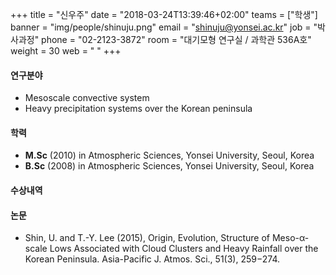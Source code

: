 +++
title = "신우주"
date = "2018-03-24T13:39:46+02:00"
teams = ["학생"]
banner = "img/people/shinuju.png"
email = "shinuju@yonsei.ac.kr"
job = "박사과정"
phone = "02-2123-3872"
room = "대기모형 연구실 / 과학관 536A호"
weight = 30
web = " "
+++

#### 연구분야
+ Mesoscale convective system
+ Heavy precipitation systems over the Korean peninsula

#### 학력
 + **M.Sc** (2010) in Atmospheric Sciences, Yonsei University, Seoul, Korea
 + **B.Sc** (2008) in Atmospheric Sciences, Yonsei University, Seoul, Korea

#### 수상내역

#### 논문
+ Shin, U. and T.-Y. Lee (2015), Origin, Evolution, Structure of Meso-α-scale Lows Associated with Cloud Clusters and Heavy Rainfall over the Korean Peninsula. Asia-Pacific J. Atmos. Sci., 51(3), 259−274.
